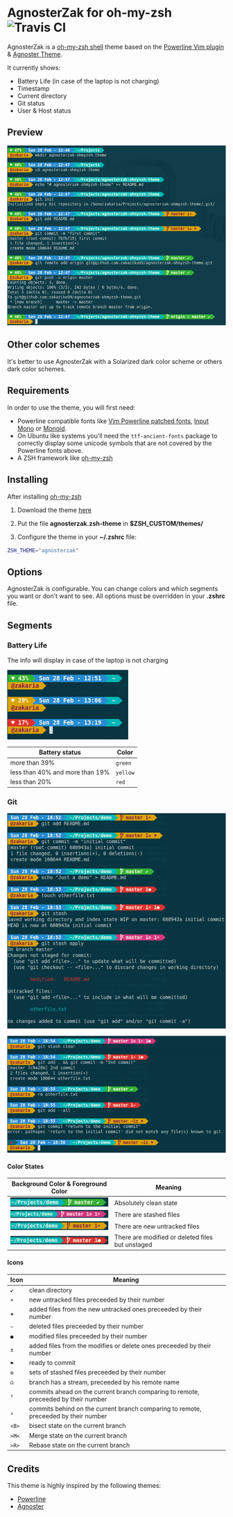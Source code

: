# AgnosterZak for oh-my-zsh ![Travis CI](https://travis-ci.org/zakaziko99/agnosterzak-ohmyzsh-theme.svg)

AgnosterZak is a [oh-my-zsh shell](https://github.com/robbyrussell/oh-my-zsh) theme based on the
[Powerline Vim plugin](https://github.com/Lokaltog/vim-powerline) &
[Agnoster Theme](https://gist.github.com/agnoster/3712874).

It currently shows:
- Battery Life (in case of the laptop is not charging)
- Timestamp
- Current directory
- Git status
- User & Host status

## Preview

![Preview](images/agnosterzak-01.png)


## Other color schemes

It's better to use AgnosterZak with a Solarized dark color scheme or others dark color schemes.


## Requirements

In order to use the theme, you will first need:

* Powerline compatible fonts like [Vim Powerline patched fonts](https://github.com/Lokaltog/powerline-fonts), [Input Mono](http://input.fontbureau.com/) or [Monoid](http://larsenwork.com/monoid/).
* On Ubuntu like systems you'll need the `ttf-ancient-fonts` package to correctly display some unicode symbols that are not covered by the Powerline fonts above.
* A ZSH framework like [oh-my-zsh](https://github.com/robbyrussell/oh-my-zsh)


## Installing

After installing [oh-my-zsh](https://github.com/robbyrussell/oh-my-zsh)

1. Download the theme [here](http://raw.github.com/zakaziko99/agnosterzak-ohmyzsh-theme/master/agnosterzak.zsh-theme)

2. Put the file **agnosterzak.zsh-theme** in **$ZSH_CUSTOM/themes/**

3. Configure the theme in your **~/.zshrc** file:

```bash
ZSH_THEME="agnosterzak"
```

## Options

AgnosterZak is configurable. You can change colors and which segments you want
or don't want to see. All options must be overridden in your **.zshrc** file.

## Segments

### Battery Life

The info will display in case of the laptop is not charging

![Preview](images/agnosterzak-02.png)

|Battery status|Color
|--------------|-----|
|more than 39%|`green`
|less than 40% and more than 19%|`yellow`
|less than 20%|`red`

### Git
![git-preview-1](images/agnosterzak-git-a.png)

![git-preview-2](images/agnosterzak-git-b.png)

#### Color States
|Background Color & Foreground Color|Meaning
|----------------|----------------|
|![git-clean](images/agnosterzak-git-1.png)|Absolutely clean state
|![git-stash](images/agnosterzak-git-2.png)|There are stashed files
|![git-untracked](images/agnosterzak-git-3.png)|There are new untracked files
|![git-modified](images/agnosterzak-git-4.png)|There are modified or deleted files but unstaged

#### Icons
|Icon|Meaning
|----|-------|
|`✔`|clean directory
|`☀`|new untracked files preceeded by their number
|`✚`|added files from the new untracked ones preceeded by their number
|`‒`|deleted files preceeded by their number
|`●`|modified files preceeded by their number
|`±`|added files from the modifies or delete ones preceeded by their number
|`⚑`|ready to commit
|`⚙`|sets of stashed files preceeded by their number
|`☊`|branch has a stream, preceeded by his remote name
|`↑`|commits ahead on the current branch comparing to remote, preceeded by their number
|`↓`|commits behind on the current branch comparing to remote, preceeded by their number
|`<B>`|bisect state on the current branch
|`>M<`|Merge state on the current branch
|`>R>`|Rebase state on the current branch

## Credits

This theme is highly inspired by the following themes:
- [Powerline](https://github.com/jeremyFreeAgent/oh-my-zsh-powerline-theme)
- [Agnoster](https://gist.github.com/agnoster/3712874)
